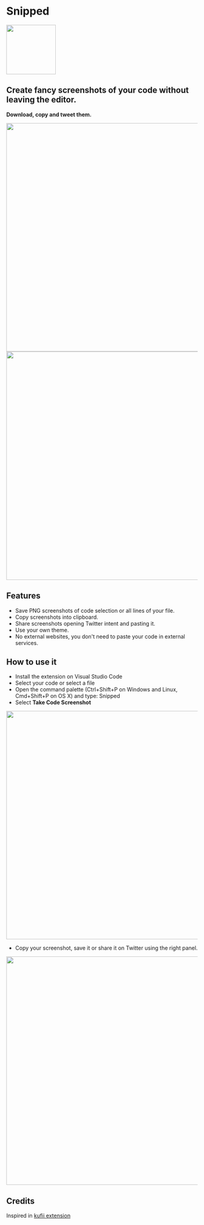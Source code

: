 # Snipped

<img src="https://i.imgur.com/Maaf4pM.png" width="130">

## Create fancy screenshots of your code without leaving the editor.

**Download, copy and tweet them.**

<img src="https://i.imgur.com/NSCltwI.png" width="600">

<img src="https://i.imgur.com/cClV1L9.png" width="600">


## Features
- Save PNG screenshots of code selection or all lines of your file.
- Copy screenshots into clipboard.
- Share screenshots opening Twitter intent and pasting it.
- Use your own theme.
- No external websites, you don't need to paste your code in external services.

## How to use it
 - Install the extension on Visual Studio Code
 - Select your code or select a file
 - Open the command palette (Ctrl+Shift+P on Windows and Linux, Cmd+Shift+P on OS X) and type: Snipped
 - Select **Take Code Screenshot**

<img src="https://i.imgur.com/2pPY0Yc.png" width="600">

 - Copy your screenshot, save it or share it on Twitter using the right panel.

<img src="https://i.imgur.com/SAsP6Lv.png" width="600">

## Credits
Inspired in [kufii extension](https://github.com/kufii/CodeSnap)
